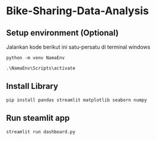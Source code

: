 # Bike-Sharing-Data-Analysis
## Setup environment (Optional)
Jalankan kode berikut ini satu-persatu di terminal windows
```
python -m venv NamaEnv
```
```
.\NamaEnv\Scripts\activate
```
## Install Library
```
pip install pandas streamlit matplotlib seaborn numpy
```

## Run steamlit app
```
streamlit run dashboard.py
```
